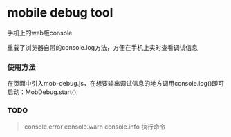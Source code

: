 # mobile debug tool

手机上的web版console

重载了浏览器自带的console.log方法，方便在手机上实时查看调试信息

### 使用方法
在页面中引入mob-debug.js，在想要输出调试信息的地方调用console.log()即可
启动：MobDebug.start();

### TODO
> console.error
> console.warn
> console.info
> 执行命令
